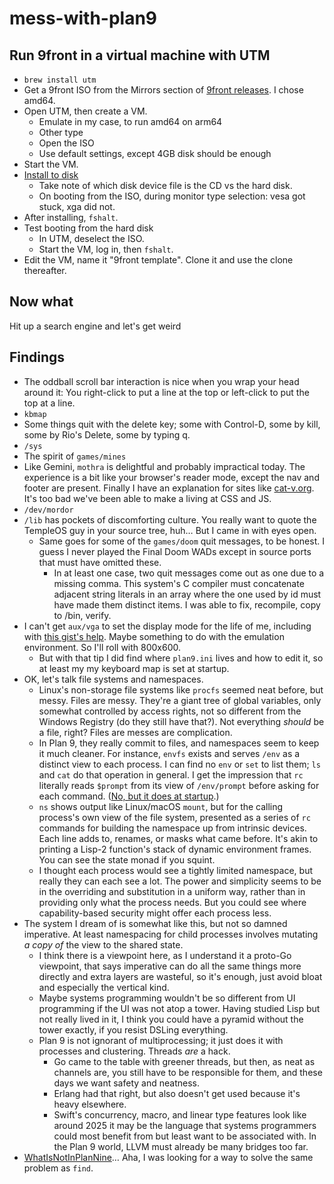 # mess-with-plan9

## Run 9front in a virtual machine with UTM

- `brew install utm`
- Get a 9front ISO from the Mirrors section of [9front releases](http://9front.org/releases/). I chose amd64.
- Open UTM, then create a VM.
  - Emulate in my case, to run amd64 on arm64
  - Other type
  - Open the ISO
  - Use default settings, except 4GB disk should be enough
- Start the VM.
- [Install to disk](https://www.youtube.com/watch?v=yt2V7yYiPCQ)
  - Take note of which disk device file is the CD vs the hard disk.
  - On booting from the ISO, during monitor type selection: vesa got stuck, xga did not.
- After installing, `fshalt`.
- Test booting from the hard disk
  - In UTM, deselect the ISO.
  - Start the VM, log in, then `fshalt`.
- Edit the VM, name it "9front template". Clone it and use the clone thereafter.

## Now what

Hit up a search engine and let's get weird

## Findings

- The oddball scroll bar interaction is nice when you wrap your head around it: You right-click to put a line at the top or left-click to put the top at a line.
- `kbmap`
- Some things quit with the delete key; some with Control-D, some by kill, some by Rio's Delete, some by typing q.
- `/sys`
- The spirit of `games/mines`
- Like Gemini, `mothra` is delightful and probably impractical today. The experience is a bit like your browser's reader mode, except the nav and footer are present. Finally I have an explanation for sites like [cat-v.org](https://cat-v.org). It's too bad we've been able to make a living at CSS and JS.
- `/dev/mordor`
- `/lib` has pockets of discomforting culture. You really want to quote the TempleOS guy in your source tree, huh… But I came in with eyes open.
    - Same goes for some of the `games/doom` quit messages, to be honest. I guess I never played the Final Doom WADs except in source ports that must have omitted these.
        - In at least one case, two quit messages come out as one due to a missing comma. This system's C compiler must concatenate adjacent string literals in an array where the one used by id must have made them distinct items. I was able to fix, recompile, copy to /bin, verify.
- I can't get `aux/vga` to set the display mode for the life of me, including with [this gist's help](https://gist.github.com/99z/740bd7fdc020154049ebd1476f55ada2#change-resolution). Maybe something to do with the emulation environment. So I'll roll with 800x600.
    - But with that tip I did find where `plan9.ini` lives and how to edit it, so at least my my keyboard map is set at startup.
- OK, let's talk file systems and namespaces.
    - Linux's non-storage file systems like `procfs` seemed neat before, but messy. Files are messy. They're a giant tree of global variables, only somewhat controlled by access rights, not so different from the Windows Registry (do they still have that?). Not everything *should* be a file, right? Files are messes are complication.
    - In Plan 9, they really commit to files, and namespaces seem to keep it much cleaner. For instance, `envfs` exists and serves `/env` as a distinct view to each process. I can find no `env` or `set` to list them; `ls` and `cat` do that operation in general. I get the impression that `rc` literally reads `$prompt` from its view of `/env/prompt` before asking for each command. ([No, but it does at startup](http://fqa.9front.org/fqa8.html#8.1.2).)
    - `ns` shows output like Linux/macOS `mount`, but for the calling process's own view of the file system, presented as a series of `rc` commands for building the namespace up from intrinsic devices. Each line adds to, renames, or masks what came before. It's akin to printing a Lisp-2 function's stack of dynamic environment frames. You can see the state monad if you squint.
    - I thought each process would see a tightly limited namespace, but really they can each see a lot. The power and simplicity seems to be in the overriding and substitution in a uniform way, rather than in providing only what the process needs. But you could see where capability-based security might offer each process less.
- The system I dream of is somewhat like this, but not so damned imperative. At least namespacing for child processes involves mutating *a copy of* the view to the shared state.
    - I think there is a viewpoint here, as I understand it a proto-Go viewpoint, that says imperative can do all the same things more directly and extra layers are wasteful, so it's enough, just avoid bloat and especially the vertical kind.
    - Maybe systems programming wouldn't be so different from UI programming if the UI was not atop a tower. Having studied Lisp but not really lived in it, I think you could have a pyramid without the tower exactly, if you resist DSLing everything.
    - Plan 9 is not ignorant of multiprocessing; it just does it with processes and clustering. Threads *are* a hack.
        - Go came to the table with greener threads, but then, as neat as channels are, you still have to be responsible for them, and these days we want safety and neatness.
        - Erlang had that right, but also doesn't get used because it's heavy elsewhere.
        - Swift's concurrency, macro, and linear type features look like around 2025 it may be the language that systems programmers could most benefit from but least want to be associated with. In the Plan 9 world, LLVM must already be many bridges too far.
- [WhatIsNotInPlanNine](http://wiki.c2.com/?WhatIsNotInPlanNine)… Aha, I was looking for a way to solve the same problem as `find`.
